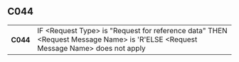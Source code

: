 ## C044
<table>
 <tr>
  <th>
   C044
  </th>
  <td>
   IF &lt;Request Type&gt; is "Request for reference data" THEN &lt;Request Message Name&gt; is 'R'ELSE &lt;Request Message Name&gt; does not apply
  </td>
 </tr>
</table>
